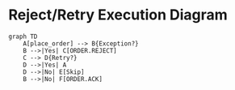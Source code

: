 # Reject/Retry Execution Diagram

```mermaid
graph TD
    A[place_order] --> B{Exception?}
    B -->|Yes| C[ORDER.REJECT]
    C --> D{Retry?}
    D -->|Yes| A
    D -->|No| E[Skip]
    B -->|No| F[ORDER.ACK]
```